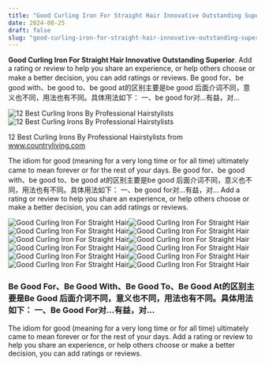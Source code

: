 ```yaml
---
title: "Good Curling Iron For Straight Hair Innovative Outstanding Superior"
date: 2024-08-25
draft: false
slug: "good-curling-iron-for-straight-hair-innovative-outstanding-superior" 
---
```


**Good Curling Iron For Straight Hair Innovative Outstanding Superior**. Add a rating or review to help you share an experience, or help others choose or make a better decision, you can add ratings or reviews. Be good for、be good with、be good to、be good at的区别主要是be good 后面介词不同，意义也不同，用法也有不同。具体用法如下： 一、be good for对…有益，对…

![12 Best Curling Irons By Professional Hairstylists](https://hips.hearstapps.com/vader-prod.s3.amazonaws.com/1711737224-hot-tools-curling-iron-660709696d479.png?crop=1xw:1xh;center)![12 Best Curling Irons By Professional Hairstylists](https://hips.hearstapps.com/vader-prod.s3.amazonaws.com/1711737224-hot-tools-curling-iron-660709696d479.png?crop=1xw:1xh;center)

12 Best Curling Irons By Professional Hairstylists from www.countryliving.com

The idiom for good (meaning for a very long time or for all time) ultimately came to mean forever or for the rest of your days. Be good for、be good with、be good to、be good at的区别主要是be good 后面介词不同，意义也不同，用法也有不同。具体用法如下： 一、be good for对…有益，对… Add a rating or review to help you share an experience, or help others choose or make a better decision, you can add ratings or reviews.

![Good Curling Iron For Straight Hair ](https://www.byrdie.com/thmb/lvT9x6y6j943r32MNCEpmw4XOc4=/700x734/filters:no_upscale():max_bytes(150000):strip_icc()/cdn.cliqueinc.com__cache__posts__268595__best-curling-irons-for-fine-hair-268595-1537898253898-main.700x0c-cb3149b913dd44f08b3645b13ae48caa.jpg " 10 Best Curling Irons for Fine Hair")![Good Curling Iron For Straight Hair ](https://cdn2.stylecraze.com/wp-content/uploads/2020/04/Best-Curling-Irons-For-Fine-Hair.jpg.webp " 15 Best Curling Irons For Fine Hair, As Per A Hairstylist (2025)")![Good Curling Iron For Straight Hair ](https://media.wired.com/photos/680190bdcc37a0afb0eeae6a/191:100/w_2580,c_limit/The-Best-Curling-Irons_042025_Lede.jpg " 9 Best Curling Irons of 2025, Tested for All Hair Types WIRED")![Good Curling Iron For Straight Hair ](https://imgix.bustle.com/uploads/image/2017/8/30/7699bae7-5951-496e-82c5-93d3336df872-iron.jpg?w=632&fit=crop&crop=faces&auto=format%2Ccompress&q=50&dpr=2 " The 7 Best Curling Irons With Clamps")![Good Curling Iron For Straight Hair ](https://media1.popsugar-assets.com/files/thumbor/rmM_OsAmgXVOSaGW8Up6-RizHZI=/fit-in/612x612/filters:format_auto():upscale()/2021/11/16/080/n/1922153/3303018a443f89cd_f40519a8-4f0d-430c-a6da-de94791d2ffb_1.36ad36404e11c6d6dc6ab15df21ea053.jpeg " The Best Curling Irons, According to Editors PS Beauty")![Good Curling Iron For Straight Hair ](https://people.com/thmb/62JiynxBOx7WN9RGC3Msk6Bu49M=/fit-in/1500x1000/filters:no_upscale():max_bytes(150000):strip_icc()/Kristin-Ess-Ceramic-Curling-Iron-1.25-c335838e29c34f9fa1daf7ec6deb91ab.jpg " The 18 Best Curling Irons of 2024, Tested and ExpertApproved")![Good Curling Iron For Straight Hair ](https://people.com/thmb/qhPJ_CmvZQLAL_jh2cxt0eCwKvg=/1500x0/filters:no_upscale():max_bytes(150000):strip_icc():focal(749x0:751x2)/Best-Curling-Irons-PO-tout-62623b587b004b41937c2d6862d6e5da.jpg " The 21 Best Curling Irons of 2024")![Good Curling Iron For Straight Hair ](https://hips.hearstapps.com/vader-prod.s3.amazonaws.com/1711737224-hot-tools-curling-iron-660709696d479.png?crop=1xw:1xh;center " 12 Best Curling Irons By Professional Hairstylists")![Good Curling Iron For Straight Hair ](http://g04.a.alicdn.com/kf/HTB1Xt7VMXXXXXcHXVXXq6xXFXXXS/2-in1-hair-straightener-and-curling-iron-straight-and-curl-titanium-hair-iron-curling-hair-professional.jpg " 2 in1 hair straightener and curling iron straight and curl titanium")![Good Curling Iron For Straight Hair ](https://i5.walmartimages.com/asr/5cc7c169-02c6-4fd6-ab15-408a83454c95.20a75162583f8af2931688d62786fe80.jpeg " Best Straightener And Curling Iron at Gladys Davy blog")![Good Curling Iron For Straight Hair ](https://i.pinimg.com/originals/29/f3/1a/29f31a8fa4103d0a3e8252935363fcd1.jpg " Pin on Hair")![Good Curling Iron For Straight Hair ](https://blog.alexandar-cosmetics.com/wp-content/uploads/2024/10/curling-iron.jpg " The Best Curling Iron How to Recognize and Opt for It Alexandar")

### Be Good For、Be Good With、Be Good To、Be Good At的区别主要是Be Good 后面介词不同，意义也不同，用法也有不同。具体用法如下： 一、Be Good For对…有益，对…

The idiom for good (meaning for a very long time or for all time) ultimately came to mean forever or for the rest of your days. Add a rating or review to help you share an experience, or help others choose or make a better decision, you can add ratings or reviews.